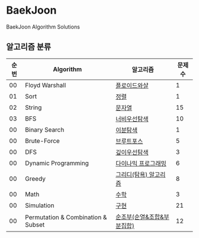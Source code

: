 # BaekJoon
BaekJoon Algorithm Solutions

## 알고리즘 분류
| 순번 | Algorithm | 알고리즘 | 문제수 |
|--|-----|---------|---|
| 00 | Floyd Warshall | [플로이드와샬](https://github.com/HSungHee/BaekJoon/tree/main/FloydWarshall) | 1 |
| 01 | Sort | [정렬](https://github.com/HSungHee/BaekJoon/tree/main/Sort) | 1 |
| 02 | String | [문자열](https://github.com/HSungHee/BaekJoon/tree/main/String) | 15 |
| 03 | BFS | [너비우선탐색](https://github.com/HSungHee/BaekJoon/tree/main/bfs) | 10 | 
| 00 | Binary Search | [이분탐색](https://github.com/HSungHee/BaekJoon/tree/main/binarysearch) | 1 | 
| 00 | Brute-Force | [브루트포스](https://github.com/HSungHee/BaekJoon/tree/main/brute_force) | 5 |
| 00 | DFS | [깊이우선탐색](https://github.com/HSungHee/BaekJoon/tree/main/dfs) | 3 |
| 00 | Dynamic Programming | [다이나믹 프로그래밍](https://github.com/HSungHee/BaekJoon/blob/main/dp/README.md) | 6 |
| 00 | Greedy | [그리디(탐욕) 알고리즘](https://github.com/HSungHee/BaekJoon/tree/main/greedy) | 8 |
| 00 | Math | [수학](https://github.com/HSungHee/BaekJoon/tree/main/math) | 3 | 
| 00 | Simulation | [구현](https://github.com/HSungHee/BaekJoon/tree/main/%EA%B5%AC%ED%98%84) | 21 |
| 00 | Permutation & Combination & Subset | [순조부(순열&조합&부분집합)](https://github.com/HSungHee/BaekJoon/tree/main/%EC%88%9C%EC%A1%B0%EB%B6%80(%EC%88%9C%EC%97%B4_%EC%A1%B0%ED%95%A9_%EB%B6%80%EB%B6%84%EC%A7%91%ED%95%A9)) | 12 |
